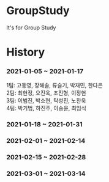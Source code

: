 # GroupStudy
It's for Group Study

# History
### 2021-01-05 ~ 2021-01-17

1팀: 고동영, 장해솔, 류슬기, 박재민, 한다은  
2팀: 최현정, 오진욱, 조진형, 이정현  
3팀: 이범진, 박소현, 탁성진, 노찬욱  
4팀: 박기범, 하진주, 이승윤, 최임식  

### 2021-01-18 ~ 2021-01-31

### 2021-02-01 ~ 2021-02-14

### 2021-02-15 ~ 2021-02-28

### 2021-03-01 ~ 2021-03-14
